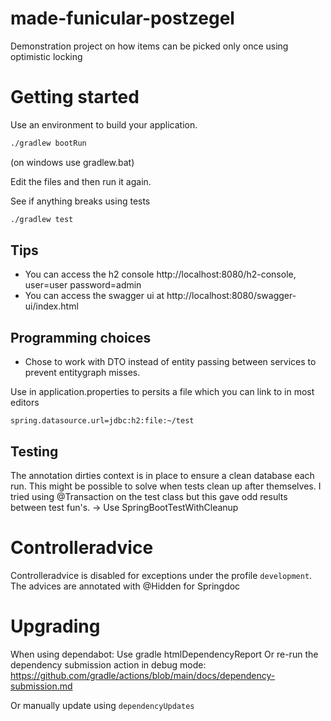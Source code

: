 # made-funicular-postzegel
Demonstration project on how items can be picked only once using optimistic locking

# Getting started
Use an environment to build your application.
```bash
./gradlew bootRun
```
(on windows use gradlew.bat)

Edit the files and then run it again.

See if anything breaks using tests
```bash
./gradlew test
```

## Tips
- You can access the h2 console http://localhost:8080/h2-console, user=user password=admin
- You can access the swagger ui at http://localhost:8080/swagger-ui/index.html

## Programming choices
- Chose to work with DTO instead of entity passing between services to prevent entitygraph misses.

Use in application.properties to persits a file which you can link to in most editors
```
spring.datasource.url=jdbc:h2:file:~/test
```

## Testing
The annotation dirties context is in place to ensure a clean database each run.
This might be possible to solve when tests clean up after themselves.
I tried using @Transaction on the test class but this gave odd results between test fun's.
-> Use SpringBootTestWithCleanup

# Controlleradvice
Controlleradvice is disabled for exceptions under the profile `development`. The advices are annotated with @Hidden for Springdoc

# Upgrading
When using dependabot:
Use gradle htmlDependencyReport
Or re-run the dependency submission action in debug mode:
https://github.com/gradle/actions/blob/main/docs/dependency-submission.md

Or manually update using `dependencyUpdates`

